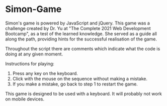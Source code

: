 # Simon-Game

Simon's game is powered by JavaScript and jQuery. This game was a challenge created by Dr. Yu at "The Complete 2021 Web Development Bootcamp", as a test of the learned knowledge. She served as a guide all along the path, providing hints for the successful realisation of the game.

Throughout the script there are comments which indicate what the code is doing at any given moment. 

Instructions for playing:

1. Press any key on the keyboard.
2. Click with the mouse on the sequence without making a mistake.
3. If you make a mistake, go back to step 1 to restart the game.

This game is designed to be used with a keyboard. It will probably not work on mobile devices.
